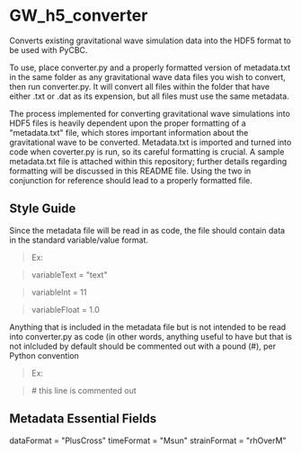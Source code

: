 # GW_h5_converter
Converts existing gravitational wave simulation data into the HDF5 format to be used with PyCBC.

To use, place converter.py and a properly formatted version of metadata.txt in the same folder as any gravitational wave data files you wish to convert, then run converter.py. It will convert all files within the folder that have either .txt or .dat as its expension, but all files must use the same metadata.

The process implemented for converting gravitational wave simulations into HDF5 files is heavily dependent upon the proper formatting of a "metadata.txt" file, which stores important information about the gravitational wave to be converted. Metadata.txt is imported and turned into code when coverter.py is run, so its careful formatting is crucial. A sample metadata.txt file is attached within this repository; further details regarding formatting will be discussed in this README file. Using the two in conjunction for reference should lead to a properly formatted file. 

## Style Guide ##

Since the metadata file will be read in as code, the file should contain data in the standard variable/value format. 
>  Ex: 

>    variableText   = "text"

>    variableInt    = 11

>    variableFloat  = 1.0
    
Anything that is included in the metadata file but is not intended to be read into converter.py as code (in other words, anything useful to have but that is not inlcluded by default should be commented out with a pound (#), per Python convention
>  Ex:

>    \# this line is commented out

## Metadata Essential Fields ##

dataFormat = "PlusCross"
timeFormat = "Msun"
strainFormat = "rhOverM"

